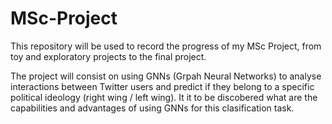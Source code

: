 # MSc-Project
This repository will be used to record the progress of my MSc Project, from toy and exploratory projects to the final project.

The project will consist on using GNNs (Grpah Neural Networks) to analyse interactions between Twitter users and predict if they belong to a specific political ideology (right wing / left wing). It it to be discobered what are the capabilities and advantages of using GNNs for this clasification task.
